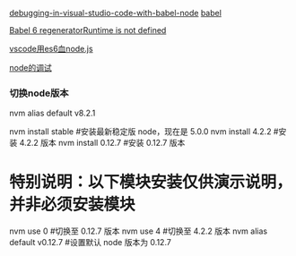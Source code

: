 <a href="https://stackoverflow.com/questions/38557822/debugging-in-visual-studio-code-with-babel-node">debugging-in-visual-studio-code-with-babel-node</a>
<a href="https://github.com/babel/example-node-server">babel</a>

<a href="https://stackoverflow.com/questions/33527653/babel-6-regeneratorruntime-is-not-defined">Babel 6 regeneratorRuntime is not defined
</a>

<a href='https://www.cnblogs.com/DarkMaster/p/6736424.html'>vscode用es6血node.js</a>

<a href="http://www.ruanyifeng.com/blog/2018/03/node-debugger.html">node的调试</a>

<h3>切换node版本</h3>
nvm alias default v8.2.1

nvm install stable #安装最新稳定版 node，现在是 5.0.0
nvm install 4.2.2 #安装 4.2.2 版本
nvm install 0.12.7 #安装 0.12.7 版本

# 特别说明：以下模块安装仅供演示说明，并非必须安装模块
nvm use 0 #切换至 0.12.7 版本
nvm use 4 #切换至 4.2.2 版本
nvm alias default v0.12.7 #设置默认 node 版本为 0.12.7